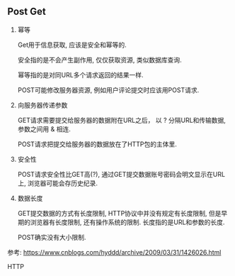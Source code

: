 ## Post Get 

1. 幂等

   Get用于信息获取, 应该是安全和幂等的.

   安全指的是不会产生副作用, 仅仅获取资源, 类似数据库查询.

   幂等指的是对同URL多个请求返回的结果一样.

   POST可能修改服务器资源, 例如用户评论提交时应该用POST请求.

2. 向服务器传递参数

   GET请求需要提交给服务器的数据附在URL之后，  以 ? 分隔URL和传输数据, 参数之间用 & 相连.

   POST请求把提交给服务器的数据放在了HTTP包的主体里.

3. 安全性

   POST请求安全性比GET高(?), 通过GET提交数据账号密码会明文显示在URL上, 浏览器可能会存历史纪录.

4. 数据长度

   GET提交数据的方式有长度限制, HTTP协议中并没有规定有长度限制, 但是早期的浏览器有长度限制, 还有操作系统的限制. 长度指的是URL和参数的长度.

   POST确实没有大小限制.

参考: <https://www.cnblogs.com/hyddd/archive/2009/03/31/1426026.html>

HTTP 